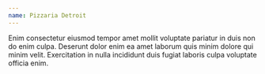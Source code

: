 ```yaml
---
name: Pizzaria Detroit
---
```


Enim consectetur eiusmod tempor amet mollit voluptate pariatur in duis non do enim culpa. Deserunt dolor enim ea amet laborum quis minim dolore qui minim velit. Exercitation in nulla incididunt duis fugiat laboris culpa voluptate officia enim.